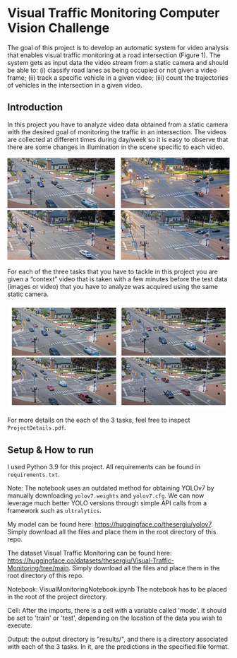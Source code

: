 # Visual Traffic Monitoring Computer Vision Challenge
The goal of this project is to develop an automatic system for video analysis that enables
visual traffic monitoring at a road intersection (Figure 1). The system gets as input data
the video stream from a static camera and should be able to: (i) classify road lanes as being
occupied or not given a video frame; (ii) track a specific vehicle in a given video; (iii) count
the trajectories of vehicles in the intersection in a given video.

## Introduction
In this project you have to analyze video data obtained from a static camera with the desired goal of monitoring the traffic in an intersection. The videos are collected at different times during day/week so it is easy to observe that there are some changes in illumination in the scene specific to each video.

![assets/vis_1.png](assets/vis_1.png)

For each of the three tasks that you have to tackle in this project you are given a “context” video that is taken with a few minutes before the test data (images or video) that you have to analyze was acquired using the same
static camera.

![assets/vis_2.png](assets/vis_2.png)

For more details on the each of the 3 tasks, feel free to inspect `ProjectDetails.pdf`.

## Setup & How to run

I used Python 3.9 for this project. All requirements can be found in `requirements.txt`.

Note: The notebook uses an outdated method for obtaining YOLOv7 by manually downloading `yolov7.weights` and `yolov7.cfg`. We can now leverage much better YOLO versions through simple API calls from a framework such as `ultralytics`. 

My model can be found here: https://huggingface.co/thesergiu/yolov7. Simply download all the files and place them in the root directory of this repo.

The dataset Visual Traffic Monitoring can be found here: https://huggingface.co/datasets/thesergiu/Visual-Traffic-Monitoring/tree/main. Simply download all the files and place them in the root directory of this repo.

Notebook: VisualMonitoringNotebook.ipynb
The notebook has to be placed in the root of the project directory.

Cell: After the imports, there is a cell with a variable called 'mode'. It should be set to 'train' or 'test', depending on the location of the data you wish to execute.

Output: the output directory is "results/", and there is a directory associated with each of the 3 tasks. In it, are the predictions in the specified file format.




